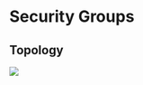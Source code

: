 # Security Groups

## Topology
[<img src="https://i.imgur.com/V0nk7kY.png">](https://i.imgur.com/V0nk7kY.png)
